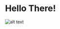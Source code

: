  # Hello There!
![alt text](https://encrypted-tbn0.gstatic.com/images?q=tbn:ANd9GcQG2MPAuut5z7Ym7Gpm_-hg8DblPwVJSpjxRg&s)
